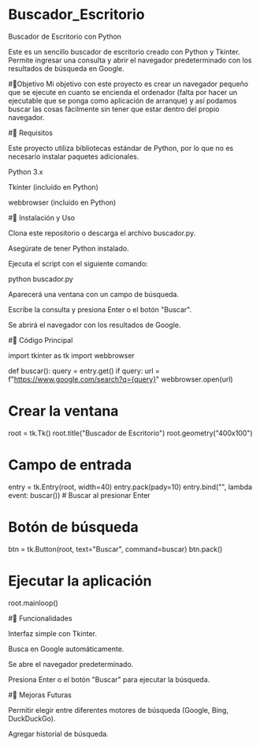 # Buscador_Escritorio
Buscador de Escritorio con Python

Este es un sencillo buscador de escritorio creado con Python y Tkinter. Permite ingresar una consulta y abrir el navegador predeterminado con los resultados de búsqueda en Google.

#🎯Objetivo
Mi objetivo con este proyecto es crear un navegador pequeño que se ejecute en cuanto se encienda el ordenador (falta por hacer un ejecutable que se ponga como aplicación de arranque) y así podamos buscar las cosas fácilmente sin tener que estar dentro del propio navegador.

#📌 Requisitos

Este proyecto utiliza bibliotecas estándar de Python, por lo que no es necesario instalar paquetes adicionales.

Python 3.x

Tkinter (incluido en Python)

webbrowser (incluido en Python)

#🚀 Instalación y Uso

Clona este repositorio o descarga el archivo buscador.py.

Asegúrate de tener Python instalado.

Ejecuta el script con el siguiente comando:

python buscador.py

Aparecerá una ventana con un campo de búsqueda.

Escribe la consulta y presiona Enter o el botón "Buscar".

Se abrirá el navegador con los resultados de Google.

#📜 Código Principal

import tkinter as tk
import webbrowser

def buscar():
    query = entry.get()
    if query:
        url = f"https://www.google.com/search?q={query}"
        webbrowser.open(url)

# Crear la ventana
root = tk.Tk()
root.title("Buscador de Escritorio")
root.geometry("400x100")

# Campo de entrada
entry = tk.Entry(root, width=40)
entry.pack(pady=10)
entry.bind("<Return>", lambda event: buscar())  # Buscar al presionar Enter

# Botón de búsqueda
btn = tk.Button(root, text="Buscar", command=buscar)
btn.pack()

# Ejecutar la aplicación
root.mainloop()

#🎯 Funcionalidades

Interfaz simple con Tkinter.

Busca en Google automáticamente.

Se abre el navegador predeterminado.

Presiona Enter o el botón "Buscar" para ejecutar la búsqueda.

#📌 Mejoras Futuras

Permitir elegir entre diferentes motores de búsqueda (Google, Bing, DuckDuckGo).

Agregar historial de búsqueda.
